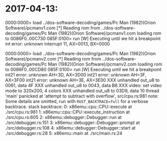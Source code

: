 # 2017-04-13:

0000:0000> load ../dos-software-decoding/games/Pc Man (1982)(Orion Software)/pcmanv1.com
[*] Reading rom from ../dos-software-decoding/games/Pc Man (1982)(Orion Software)/pcmanv1.com
loading rom to 0086F0..00C730
085F:0100> run
[W] Executing until we hit a breakpoint
int error: unknown interrupt 11, AX=0013, BX=0000



0000:0000> load ../dos-software-decoding/games/Pc Man (1982)(Orion Software)/pcmanv2.com
[*] Reading rom from ../dos-software-decoding/games/Pc Man (1982)(Orion Software)/pcmanv2.com
loading rom to 0086F0..00CD80
085F:0100> run
[W] Executing until we hit a breakpoint
int21 error: unknown AH=3D, AX=3D00
int21 error: unknown AH=3F, AX=3F00
int21 error: unknown AH=3E, AX=3E00
XXX unhandled out_u8 to 0061, data 4F
XXX unhandled out_u8 to 0043, data B6
XXX video: set video mode to 320x200, 4 colors
XXX unhandled out_u8 to 03D9, data 10
thread 'main' panicked at 'attempt to subtract with overflow', src/cpu.rs:981
note: Some details are omitted, run with `RUST_BACKTRACE=full` for a verbose backtrace.
stack backtrace:
   0: x86emu::cpu::CPU::execute
             at ./src/cpu.rs:981
   1: x86emu::cpu::CPU::execute_instruction
             at ./src/cpu.rs:605
   2: x86emu::debugger::Debugger::run
             at ./src/debugger.rs:151
   3: x86emu::debugger::Debugger::prompt
             at ./src/debugger.rs:108
   4: x86emu::debugger::Debugger::start
             at ./src/debugger.rs:28
   5: x86emu::main
             at ./src/main.rs:24


